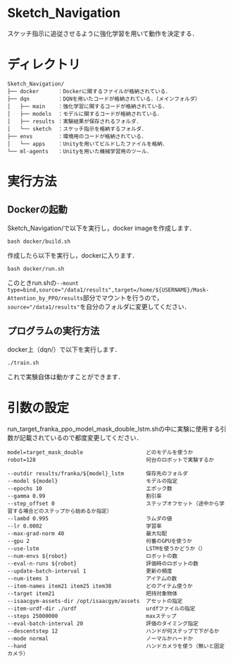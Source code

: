 # Sketch_Navigation

スケッチ指示に追従させるように強化学習を用いて動作を決定する．

# ディレクトリ
```
Sketch_Navigation/
├── docker      ：Dockerに関するファイルが格納されている．
├── dqn         ：DQNを用いたコードが格納されている．（メインフォルダ）
│   ├── main    ：強化学習に関するコードが格納されている．
│   ├── models  ：モデルに関するコードが格納されている．
│   ├── results ：実験結果が保存されるフォルダ．
│   └── sketch  ：スケッチ指示を格納するフォルダ．
├── envs        ：環境用のコードが格納されている．
│   └── apps    ：Unityを用いてビルドしたファイルを格納．
└── ml-agents   ：Unityを用いた機械学習用のツール．
```

# 実行方法
## Dockerの起動
Sketch_Navigation/で以下を実行し，docker imageを作成します．
```
bash docker/build.sh
```
作成したら以下を実行し，dockerに入ります．
```
bash docker/run.sh
```
このときrun.shの`--mount type=bind,source="/data1/results",target=/home/${USERNAME}/Mask-Attention_by_PPO/results`部分でマウントを行うので，`source="/data1/results"`を自分のフォルダに変更してください．

## プログラムの実行方法
docker上（dqn/）で以下を実行します．
```
./train.sh
```
これで実験自体は動かすことができます．

# 引数の設定
run_target_franka_ppo_model_mask_double_lstm.shの中に実験に使用する引数が記載されているので都度変更してください．
```
model=target_mask_double                    どのモデルを使うか
robot=128                                   何台のロボットで実験するか

--outdir results/franka/${model}_lstm       保存先のフォルダ
--model ${model}                            モデルの指定
--epochs 10                                 エポック数
--gamma 0.99                                割引率
--step_offset 0                             ステップオフセット（途中から学習する場合どのステップから始めるか指定）
--lambd 0.995                               ラムダの値
--lr 0.0002                                 学習率
--max-grad-norm 40                          最大勾配
--gpu 2                                     何番のGPUを使うか
--use-lstm                                  LSTMを使うかどうか（）
--num-envs ${robot}                         ロボットの数
--eval-n-runs ${robot}                      評価時のロボットの数
--update-batch-interval 1                   更新の頻度
--num-items 3                               アイテムの数
--item-names item21 item25 item38           どのアイテム使うか
--target item21                             把持対象物体
--isaacgym-assets-dir /opt/isaacgym/assets  アセットの指定
--item-urdf-dir ./urdf                      urdfファイルの指定
--steps 25000000                            maxステップ
--eval-batch-interval 20                    評価のタイミング指定
--descentstep 12                            ハンドが何ステップで下がるか
--mode normal                               ノーマルかハードか
--hand                                      ハンドカメラを使う（無いと固定カメラ）
```